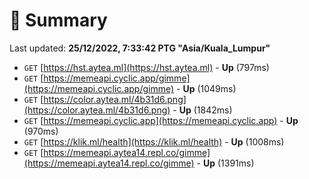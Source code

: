 # 📖 Summary
Last updated: **25/12/2022, 7:33:42 PTG "Asia/Kuala_Lumpur"**

- `GET` [https://hst.aytea.ml](https://hst.aytea.ml) - **Up** (797ms)
- `GET` [https://memeapi.cyclic.app/gimme](https://memeapi.cyclic.app/gimme) - **Up** (1049ms)
- `GET` [https://color.aytea.ml/4b31d6.png](https://color.aytea.ml/4b31d6.png) - **Up** (1842ms)
- `GET` [https://memeapi.cyclic.app](https://memeapi.cyclic.app) - **Up** (970ms)
- `GET` [https://klik.ml/health](https://klik.ml/health) - **Up** (1008ms)
- `GET` [https://memeapi.aytea14.repl.co/gimme](https://memeapi.aytea14.repl.co/gimme) - **Up** (1391ms)
